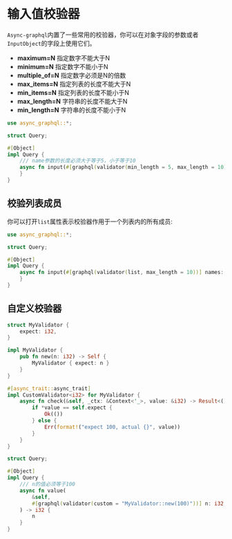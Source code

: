 # 输入值校验器

`Async-graphql`内置了一些常用的校验器，你可以在对象字段的参数或者`InputObject`的字段上使用它们。

- **maximum=N** 指定数字不能大于N
- **minimum=N** 指定数字不能小于N
- **multiple_of=N** 指定数字必须是N的倍数
- **max_items=N** 指定列表的长度不能大于N
- **min_items=N** 指定列表的长度不能小于N
- **max_length=N** 字符串的长度不能大于N
- **min_length=N** 字符串的长度不能小于N

```rust
use async_graphql::*;

struct Query;

#[Object]
impl Query {
    /// name参数的长度必须大于等于5，小于等于10
    async fn input(#[graphql(validator(min_length = 5, max_length = 10))] name: String) {
    }
}
```

## 校验列表成员

你可以打开`list`属性表示校验器作用于一个列表内的所有成员:

```rust
use async_graphql::*;

struct Query;

#[Object]
impl Query {
    async fn input(#[graphql(validator(list, max_length = 10))] names: Vec<String>) {
    }
}
```

## 自定义校验器

```rust
struct MyValidator {
    expect: i32,
}

impl MyValidator {
    pub fn new(n: i32) -> Self {
        MyValidator { expect: n }
    }
}

#[async_trait::async_trait]
impl CustomValidator<i32> for MyValidator {
    async fn check(&self, _ctx: &Context<'_>, value: &i32) -> Result<(), String> {
        if *value == self.expect {
            Ok(())
        } else {
            Err(format!("expect 100, actual {}", value))
        }
    }
}

struct Query;

#[Object]
impl Query {
    /// n的值必须等于100
    async fn value(
        &self,
        #[graphql(validator(custom = "MyValidator::new(100)"))] n: i32,
    ) -> i32 {
        n
    }
}
```

